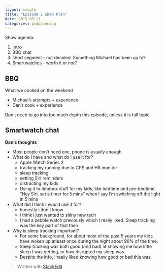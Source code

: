 ```yaml
---
layout: single
title: "Episode 2 Show Plan"
date: 2019-03-11
categories: podplanning
---
```


Show agenda:

1. Intro
2. BBQ chat
3. short segment - not decided. Something Michael has been up to?
4. Smartwatches - worth it or not?
    

## BBQ

What we cooked on the weekend
* Michael’s attempts + experience
* Dan’s cook + experience

Don’t need to go into too much depth this episode, unless it is full topic


## Smartwatch chat

**Dan’s thoughts**

* Most people don’t need one, phone is usually enough
* What do I have and what do I use it for?
	* Apple Watch Series 2
	* tracking my running due to GPS and HR monitor
	* sleep tracking
	* setting Siri reminders
	* distracting my kids
	* Using it to timebox stuff for my kids, like bedtime and pre-bedtime. “Hey Siri, set a timer for 5 mins” when I say I’m switching off the light in 5 mins
* What did I think I would use it for?
	* honestly i don’t know
	* i think i just wanted to shiny new tech
	* I had a pebble watch previously which I really liked. Sleep tracking was the key part of that then
* Why is sleep tracking important?
	* For some background, for about most of the past 5 years my kids have woken up atleast once during the night about 90% of the time.
	* Sleep tracking was both good (and bad) at showing me how little sleep I was getting, or how disrupted my sleep was. 
	* Despite the info, I really liked knowing how good or bad this was






> Written with [StackEdit](https://stackedit.io/).
<!--stackedit_data:
eyJoaXN0b3J5IjpbMTI0MjA3MDc4MSwxOTMyNDM5MDE0LC00MT
gxNDM4NjksLTE0MjkzNTA1NjIsODAyMDcxODU3LDEwODE2NDAw
MTZdfQ==
-->